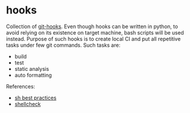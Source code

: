 # hooks

Collection of [git-hooks](https://git-scm.com/book/en/v2/Customizing-Git-Git-Hooks). Even though hooks can be written in python, to avoid relying on its existence on target machine, bash scripts will be used instead.
Purpose of such hooks is to create local CI and put all repetitive tasks under few git commands. Such tasks are:
- build
- test
- static analysis
- auto formatting


References:
- [sh best practices](https://sharats.me/posts/shell-script-best-practices/)
- [shellcheck](https://www.shellcheck.net/)

